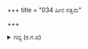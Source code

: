 +++
title = "034 ಹೀನ ಸತ್ವರು"

+++

<details><summary>ಗದ್ಯ (ಕ.ಗ.ಪ) </summary>

34. ಕಲಿಯುಗದವರು ಶಕ್ತಿಹೀನರು. ಸತ್ಯಧರ್ಮವಿಹೀನರು. ಕೇವಲ ಹಣದಾಸೆಯುಳ್ಳವರು. ದುರ್ಜನರೊಂದಿಗಿದ್ದು ವರ್ಣಧರ್ಮಾಶ್ರಮಗಳನ್ನು ದೂಷಿಸುವವರು. ದುಷ್ಟರಿಗೆ ದಾನ ಮಾಡುವವರು, ಗುಣವನ್ನು ಹೊಗಳದವರು, ಗರ್ವಿಷ್ಟರು, ಅಜ್ಞಾನಿಗಳು, ಎಂದು ಹನುಮನು ಹೇಳಿದನು.
</details>
